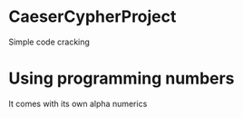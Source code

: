 # CaeserCypherProject
Simple code cracking
# Using programming numbers
It comes with its own alpha numerics